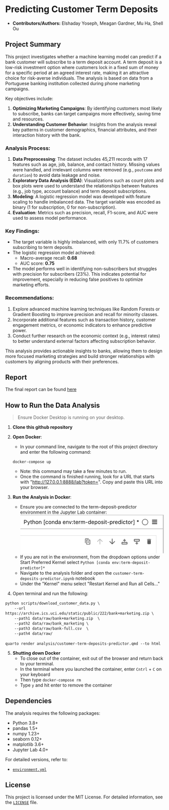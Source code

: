 # Predicting Customer Term Deposits

- **Contributors/Authors:** Elshaday Yoseph, Meagan Gardner, Mu Ha, Shell Ou

## Project Summary

This project investigates whether a machine learning model can predict if a bank customer will subscribe to a term deposit account. A term deposit is a low-risk investment option where customers lock in a fixed sum of money for a specific period at an agreed interest rate, making it an attractive choice for risk-averse individuals. The analysis is based on data from a Portuguese banking institution collected during phone marketing campaigns.

Key objectives include:
1. **Optimizing Marketing Campaigns**: By identifying customers most likely to subscribe, banks can target campaigns more effectively, saving time and resources.
2. **Understanding Customer Behavior**: Insights from the analysis reveal key patterns in customer demographics, financial attributes, and their interaction history with the bank.

### Analysis Process:
1. **Data Preprocessing**: The dataset includes 45,211 records with 17 features such as age, job, balance, and contact history. Missing values were handled, and irrelevant columns were removed (e.g., `poutcome` and `duration`) to avoid data leakage and noise.
2. **Exploratory Data Analysis (EDA)**: Visualizations such as count plots and box plots were used to understand the relationships between features (e.g., job type, account balance) and term deposit subscriptions.
3. **Modeling**: A logistic regression model was developed with feature scaling to handle imbalanced data. The target variable was encoded as binary (1 for subscription, 0 for non-subscription).
4. **Evaluation**: Metrics such as precision, recall, F1-score, and AUC were used to assess model performance. 

### Key Findings:
- The target variable is highly imbalanced, with only 11.7% of customers subscribing to term deposits.
- The logistic regression model achieved:
  - Macro-average recall: **0.68**
  - AUC score: **0.75**
- The model performs well in identifying non-subscribers but struggles with precision for subscribers (23%). This indicates potential for improvement, especially in reducing false positives to optimize marketing efforts.

### Recommendations:
1. Explore advanced machine learning techniques like Random Forests or Gradient Boosting to improve precision and recall for minority classes.
2. Incorporate additional features such as transaction history, customer engagement metrics, or economic indicators to enhance predictive power.
3. Conduct further research on the economic context (e.g., interest rates) to better understand external factors affecting subscription behavior.

This analysis provides actionable insights to banks, allowing them to design more focused marketing strategies and build stronger relationships with customers by aligning products with their preferences.

## Report
The final report can be found [here](https://ubc-mds.github.io/customer-term-deposits-predictor/analysis/customer-term-deposits-predictor.html)

## How to Run the Data Analysis

> Ensure Docker Desktop is running on your desktop.

1. **Clone this github repository**

2. **Open Docker**:
   - In your command line, navigate to the root of this project directory and enter the following command:
    ``` 
    docker-compose up
    ```
    - Note: this command may take a few minutes to run.
    - Once the command is finished running, look for a URL that starts with "http://127.0.0.1:8888/lab?token=". Copy and paste
      this URL into your browser. 

3. **Run the Analysis in Docker**:
   - Ensure you are connected to the term-deposit-predictor environment in the Jupyter Lab container:
     <img src="img/jupyter-environment-check.png">
   - If you are not in the environment, from the dropdown options under Start Preferred Kernel select
     `Python [conda env:term-deposit-predictor]*`
   - Navigate to the analysis folder and open the `customer-term-deposits-predictor.ipynb` notebook
   - Under the "Kernel" menu select "Restart Kernel and Run all Cells..."

4. Open terminal and run the following:
```
python scripts/download_customer_data.py \
    --url https://archive.ics.uci.edu/static/public/222/bank+marketing.zip \
    --path1 data/raw/bank+marketing.zip  \
    --path2 data/raw/bank_marketing \
    --path3 data/raw/bank-full.csv  \
    --path4 data/raw/

quarto render analysis/customer-term-deposits-predictor.qmd --to html
```
     
5. **Shutting down Docker**
   - To close out of the container, exit out of the browser and return back to your terminal.
   - In the terminal where you launched the container, enter `Cntrl` + `C` on your keyboard
   - Then type `docker-compose rm`
   - Type `y` and hit enter to remove the container

## Dependencies

The analysis requires the following packages:
- Python 3.8+
- pandas 1.5+
- numpy 1.23+
- seaborn 0.12+
- matplotlib 3.6+
- Jupyter Lab 4.0+

For detailed versions, refer to:
- [`environment.yml`](environment.yml)

## License

This project is licensed under the MIT License. For detailed information, see the [`LICENSE`](LICENSE) file.
